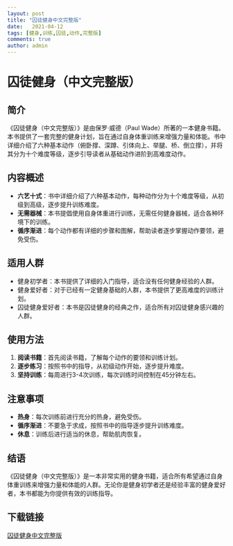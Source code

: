 ```yaml
---
layout: post
title: "囚徒健身中文完整版"
date:   2021-04-12
tags: [健身,训练,囚徒,动作,完整版]
comments: true
author: admin
---
```

# 囚徒健身（中文完整版）

## 简介

《囚徒健身（中文完整版）》是由保罗·威德（Paul Wade）所著的一本健身书籍。本书提供了一套完整的健身计划，旨在通过自身体重训练来增强力量和体能。书中详细介绍了六种基本动作（俯卧撑、深蹲、引体向上、举腿、桥、倒立撑），并将其分为十个难度等级，逐步引导读者从基础动作进阶到高难度动作。

## 内容概述

- **六艺十式**：书中详细介绍了六种基本动作，每种动作分为十个难度等级，从初级到高级，逐步提升训练难度。
- **无需器械**：本书提倡使用自身体重进行训练，无需任何健身器械，适合各种环境下的训练。
- **循序渐进**：每个动作都有详细的步骤和图解，帮助读者逐步掌握动作要领，避免受伤。

## 适用人群

- 健身初学者：本书提供了详细的入门指导，适合没有任何健身经验的人群。
- 健身爱好者：对于已经有一定健身基础的人群，本书提供了更高难度的训练计划。
- 囚徒健身爱好者：本书是囚徒健身的经典之作，适合所有对囚徒健身感兴趣的人群。

## 使用方法

1. **阅读书籍**：首先阅读书籍，了解每个动作的要领和训练计划。
2. **逐步练习**：按照书中的指导，从初级动作开始，逐步提升难度。
3. **坚持训练**：每周进行3-4次训练，每次训练时间控制在45分钟左右。

## 注意事项

- **热身**：每次训练前进行充分的热身，避免受伤。
- **循序渐进**：不要急于求成，按照书中的指导逐步提升训练难度。
- **休息**：训练后进行适当的休息，帮助肌肉恢复。

## 结语

《囚徒健身（中文完整版）》是一本非常实用的健身书籍，适合所有希望通过自身体重训练来增强力量和体能的人群。无论你是健身初学者还是经验丰富的健身爱好者，本书都能为你提供有效的训练指导。

## 下载链接

[囚徒健身中文完整版](https://pan.quark.cn/s/78b33600f472)